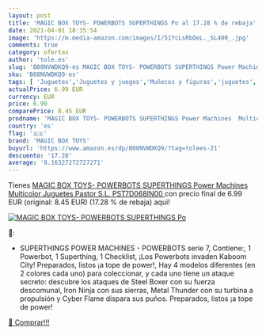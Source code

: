 ```yaml
---
layout: post
title: 'MAGIC BOX TOYS- POWERBOTS SUPERTHINGS Po al 17.28 % de rebaja'
date: 2021-04-01 18:35:54
image: 'https://m.media-amazon.com/images/I/51YcLsRbQeL._SL400_.jpg'
comments: true
category: ofertas
author: 'tole.es'
slug: 'B08NVWDKQ9-es MAGIC BOX TOYS- POWERBOTS SUPERTHINGS Power Machines...'
sku: 'B08NVWDKQ9-es'
tags: [ 'Juguetes','Juguetes y juegos','Muñecos y figuras','juguetes','magic box toys','superthings', ]
actualPrice: 6.99 EUR
currency: EUR
price: 6.99
comparePrice: 8.45 EUR
prodname: 'MAGIC BOX TOYS- POWERBOTS SUPERTHINGS Power Machines  Multicolor  Juguetes Pastor  S.L. PST7D068IN00 '
country: 'es'
flag: '🇪🇸'
brand: 'MAGIC BOX TOYS'
buyurl: 'https://www.amazon.es/dp/B08NVWDKQ9/?tag=tolees-21'
descuento: '17.28'
average: '8.16327272727271'
---
```


Tienes [MAGIC BOX TOYS- POWERBOTS SUPERTHINGS Power Machines  Multicolor  Juguetes Pastor  S.L. PST7D068IN00 ](https://www.amazon.es/dp/B08NVWDKQ9/?tag=tolees-21) con precio final de  6.99 EUR (original: 8.45 EUR) (17.28 %  de rebaja) aqui!

[![MAGIC BOX TOYS- POWERBOTS SUPERTHINGS Po](https://m.media-amazon.com/images/I/51YcLsRbQeL._SL400_.jpg)](https://www.amazon.es/dp/B08NVWDKQ9/?tag=tolees-21)

🔎:

- SUPERTHINGS POWER MACHINES - POWERBOTS serie 7, Contiene:, 1 Powerbot, 1 Superthing, 1 Checklist, ¡Los Powerbots invaden Kaboom City! Preparados, listos ¡a tope de power!, Hay 4 modelos diferentes (en 2 colores cada uno) para coleccionar, y cada uno tiene un ataque secreto: descubre los ataques de Steel Boxer con su fuerza descomunal, Iron Ninja con sus sierras, Metal Thunder con su turbina a propulsión y Cyber Flame dispara sus puños. Preparados, listos ¡a tope de power!

[🛒 Comprar!!!](https://www.amazon.es/dp/B08NVWDKQ9/?tag=tolees-21)
